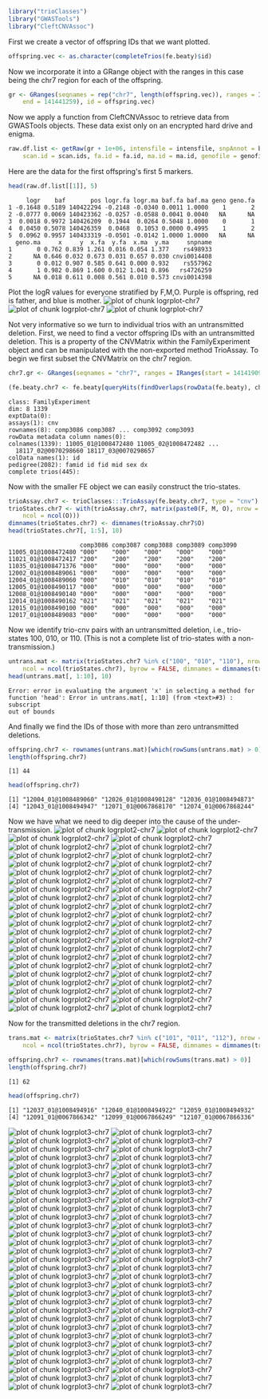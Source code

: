 


```r
library("trioClasses")
library("GWASTools")
library("CleftCNVAssoc")
```






First we create a vector of offspring IDs that we want plotted.

```r
offspring.vec <- as.character(completeTrios(fe.beaty)$id)
```

Now we incorporate it into a GRange object with the ranges in this case being the chr7 region for each of the offspring.

```r
gr <- GRanges(seqnames = rep("chr7", length(offspring.vec)), ranges = IRanges(start = 141419097, 
    end = 141441259), id = offspring.vec)
```

Now we apply a function from CleftCNVAssoc to retrieve data from GWASTools objects.  These data exist only on an encrypted hard drive and enigma.

```r
raw.df.list <- getRaw(gr + 1e+06, intensfile = intensfile, snpAnnot = beaty_snpAnnot, 
    scan.id = scan.ids, fa.id = fa.id, ma.id = ma.id, genofile = genofile, xyfile = xyfile)
```

Here are the data for the first offspring's first 5 markers.

```r
head(raw.df.list[[1]], 5)
```

```
     logr    baf       pos logr.fa logr.ma baf.fa baf.ma geno geno.fa
1 -0.1648 0.5189 140422294 -0.2148 -0.0340 0.0011 1.0000    1       2
2 -0.0777 0.0069 140423362 -0.0257 -0.0588 0.0041 0.0040   NA      NA
3  0.0018 0.9972 140426209  0.1944  0.0264 0.5048 1.0000    0       1
4  0.0450 0.5078 140426359  0.0468  0.1053 0.0000 0.4995    1       2
5  0.0962 0.9957 140433319 -0.0501 -0.0142 1.0000 1.0000   NA      NA
  geno.ma     x     y  x.fa  y.fa  x.ma  y.ma     snpname
1       0 0.762 0.839 1.261 0.016 0.054 1.377    rs498933
2      NA 0.646 0.032 0.673 0.031 0.657 0.030 cnvi0014408
3       0 0.012 0.907 0.585 0.641 0.000 0.932    rs557962
4       1 0.982 0.869 1.600 0.012 1.041 0.896   rs4726259
5      NA 0.018 0.611 0.008 0.561 0.010 0.573 cnvi0014398
```




Plot the logR values for everyone stratified by F,M,O.  Purple is offspring, red is father, and blue is mother.
![plot of chunk logrplot-chr7](figures/logrplot-chr71.png) ![plot of chunk logrplot-chr7](figures/logrplot-chr72.png) ![plot of chunk logrplot-chr7](figures/logrplot-chr73.png) 

Not very informative so we turn to individual trios with an untransmitted deletion. First, we need to find a vector offspring IDs with an untransmitted deletion.  This is a property of the CNVMatrix within the FamilyExperiment object and can be manipulated with the non-exported method TrioAssay.  To begin we first subset the CNVMatrix on the chr7 region.

```r
chr7.gr <- GRanges(seqnames = "chr7", ranges = IRanges(start = 141419097, end = 141441259))

(fe.beaty.chr7 <- fe.beaty[queryHits(findOverlaps(rowData(fe.beaty), chr7.gr))])
```

```
class: FamilyExperiment 
dim: 8 1339 
exptData(0):
assays(1): cnv
rownames(8): comp3086 comp3087 ... comp3092 comp3093
rowData metadata column names(0):
colnames(1339): 11005_01@1008472480 11005_02@1008472482 ...
  18117_02@0070298660 18117_03@0070298657
colData names(1): id
pedigree(2082): famid id fid mid sex dx
complete trios(445):
```

Now with the smaller FE object we can easily construct the trio-states.

```r
trioAssay.chr7 <- trioClasses:::TrioAssay(fe.beaty.chr7, type = "cnv")
trioStates.chr7 <- with(trioAssay.chr7, matrix(paste0(F, M, O), nrow = nrow(O), 
    ncol = ncol(O)))
dimnames(trioStates.chr7) <- dimnames(trioAssay.chr7$O)
head(trioStates.chr7[, 1:5], 10)
```

```
                    comp3086 comp3087 comp3088 comp3089 comp3090
11005_01@1008472480 "000"    "000"    "000"    "000"    "000"   
11021_01@1008472417 "200"    "200"    "200"    "200"    "200"   
11035_01@1008471376 "000"    "000"    "000"    "000"    "000"   
12002_01@1008489061 "000"    "000"    "000"    "000"    "000"   
12004_01@1008489060 "000"    "010"    "010"    "010"    "010"   
12005_01@1008490117 "000"    "000"    "000"    "000"    "000"   
12008_01@1008490140 "000"    "000"    "000"    "000"    "000"   
12014_01@1008490162 "021"    "021"    "021"    "021"    "021"   
12015_01@1008490100 "000"    "000"    "000"    "000"    "000"   
12017_01@1008489083 "000"    "000"    "000"    "000"    "000"   
```

Now we identify trio-cnv pairs with an untransmitted deletion, i.e., trio-states 100, 010, or 110.  (This is not a complete list of trio-states with a non-transmission.)

```r
untrans.mat <- matrix(trioStates.chr7 %in% c("100", "010", "110"), nrow = nrow(trioStates.chr7), 
    ncol = ncol(trioStates.chr7), byrow = FALSE, dimnames = dimnames(trioStates.chr7))
head(untrans.mat[, 1:10], 10)
```

```
Error: error in evaluating the argument 'x' in selecting a method for
function 'head': Error in untrans.mat[, 1:10] (from <text>#3) : subscript
out of bounds
```

And finally we find the IDs of those with more than zero untransmitted deletions.

```r
offspring.chr7 <- rownames(untrans.mat)[which(rowSums(untrans.mat) > 0)]
length(offspring.chr7)
```

```
[1] 44
```

```r
head(offspring.chr7)
```

```
[1] "12004_01@1008489060" "12026_01@1008490128" "12036_01@1008494873"
[4] "12043_01@1008494947" "12071_01@0067868170" "12074_01@0067868244"
```

Now we have what we need to dig deeper into the cause of the under-transmission.
![plot of chunk logrplot2-chr7](figures/logrplot2-chr71.png) ![plot of chunk logrplot2-chr7](figures/logrplot2-chr72.png) ![plot of chunk logrplot2-chr7](figures/logrplot2-chr73.png) ![plot of chunk logrplot2-chr7](figures/logrplot2-chr74.png) ![plot of chunk logrplot2-chr7](figures/logrplot2-chr75.png) ![plot of chunk logrplot2-chr7](figures/logrplot2-chr76.png) ![plot of chunk logrplot2-chr7](figures/logrplot2-chr77.png) ![plot of chunk logrplot2-chr7](figures/logrplot2-chr78.png) ![plot of chunk logrplot2-chr7](figures/logrplot2-chr79.png) ![plot of chunk logrplot2-chr7](figures/logrplot2-chr710.png) ![plot of chunk logrplot2-chr7](figures/logrplot2-chr711.png) ![plot of chunk logrplot2-chr7](figures/logrplot2-chr712.png) ![plot of chunk logrplot2-chr7](figures/logrplot2-chr713.png) ![plot of chunk logrplot2-chr7](figures/logrplot2-chr714.png) ![plot of chunk logrplot2-chr7](figures/logrplot2-chr715.png) ![plot of chunk logrplot2-chr7](figures/logrplot2-chr716.png) ![plot of chunk logrplot2-chr7](figures/logrplot2-chr717.png) ![plot of chunk logrplot2-chr7](figures/logrplot2-chr718.png) ![plot of chunk logrplot2-chr7](figures/logrplot2-chr719.png) ![plot of chunk logrplot2-chr7](figures/logrplot2-chr720.png) ![plot of chunk logrplot2-chr7](figures/logrplot2-chr721.png) ![plot of chunk logrplot2-chr7](figures/logrplot2-chr722.png) ![plot of chunk logrplot2-chr7](figures/logrplot2-chr723.png) ![plot of chunk logrplot2-chr7](figures/logrplot2-chr724.png) ![plot of chunk logrplot2-chr7](figures/logrplot2-chr725.png) ![plot of chunk logrplot2-chr7](figures/logrplot2-chr726.png) ![plot of chunk logrplot2-chr7](figures/logrplot2-chr727.png) ![plot of chunk logrplot2-chr7](figures/logrplot2-chr728.png) ![plot of chunk logrplot2-chr7](figures/logrplot2-chr729.png) ![plot of chunk logrplot2-chr7](figures/logrplot2-chr730.png) ![plot of chunk logrplot2-chr7](figures/logrplot2-chr731.png) ![plot of chunk logrplot2-chr7](figures/logrplot2-chr732.png) ![plot of chunk logrplot2-chr7](figures/logrplot2-chr733.png) ![plot of chunk logrplot2-chr7](figures/logrplot2-chr734.png) ![plot of chunk logrplot2-chr7](figures/logrplot2-chr735.png) ![plot of chunk logrplot2-chr7](figures/logrplot2-chr736.png) ![plot of chunk logrplot2-chr7](figures/logrplot2-chr737.png) ![plot of chunk logrplot2-chr7](figures/logrplot2-chr738.png) ![plot of chunk logrplot2-chr7](figures/logrplot2-chr739.png) ![plot of chunk logrplot2-chr7](figures/logrplot2-chr740.png) ![plot of chunk logrplot2-chr7](figures/logrplot2-chr741.png) ![plot of chunk logrplot2-chr7](figures/logrplot2-chr742.png) ![plot of chunk logrplot2-chr7](figures/logrplot2-chr743.png) ![plot of chunk logrplot2-chr7](figures/logrplot2-chr744.png) 

Now for the transmitted deletions in the chr7 region.

```r
trans.mat <- matrix(trioStates.chr7 %in% c("101", "011", "112"), nrow = nrow(trioStates.chr7), 
    ncol = ncol(trioStates.chr7), byrow = FALSE, dimnames = dimnames(trioStates.chr7))
```


```r
offspring.chr7 <- rownames(trans.mat)[which(rowSums(trans.mat) > 0)]
length(offspring.chr7)
```

```
[1] 62
```

```r
head(offspring.chr7)
```

```
[1] "12037_01@1008494916" "12040_01@1008494922" "12059_01@1008494932"
[4] "12091_01@0067866342" "12099_01@0067866249" "12107_01@0067866336"
```

![plot of chunk logrplot3-chr7](figures/logrplot3-chr71.png) ![plot of chunk logrplot3-chr7](figures/logrplot3-chr72.png) ![plot of chunk logrplot3-chr7](figures/logrplot3-chr73.png) ![plot of chunk logrplot3-chr7](figures/logrplot3-chr74.png) ![plot of chunk logrplot3-chr7](figures/logrplot3-chr75.png) ![plot of chunk logrplot3-chr7](figures/logrplot3-chr76.png) ![plot of chunk logrplot3-chr7](figures/logrplot3-chr77.png) ![plot of chunk logrplot3-chr7](figures/logrplot3-chr78.png) ![plot of chunk logrplot3-chr7](figures/logrplot3-chr79.png) ![plot of chunk logrplot3-chr7](figures/logrplot3-chr710.png) ![plot of chunk logrplot3-chr7](figures/logrplot3-chr711.png) ![plot of chunk logrplot3-chr7](figures/logrplot3-chr712.png) ![plot of chunk logrplot3-chr7](figures/logrplot3-chr713.png) ![plot of chunk logrplot3-chr7](figures/logrplot3-chr714.png) ![plot of chunk logrplot3-chr7](figures/logrplot3-chr715.png) ![plot of chunk logrplot3-chr7](figures/logrplot3-chr716.png) ![plot of chunk logrplot3-chr7](figures/logrplot3-chr717.png) ![plot of chunk logrplot3-chr7](figures/logrplot3-chr718.png) ![plot of chunk logrplot3-chr7](figures/logrplot3-chr719.png) ![plot of chunk logrplot3-chr7](figures/logrplot3-chr720.png) ![plot of chunk logrplot3-chr7](figures/logrplot3-chr721.png) ![plot of chunk logrplot3-chr7](figures/logrplot3-chr722.png) ![plot of chunk logrplot3-chr7](figures/logrplot3-chr723.png) ![plot of chunk logrplot3-chr7](figures/logrplot3-chr724.png) ![plot of chunk logrplot3-chr7](figures/logrplot3-chr725.png) ![plot of chunk logrplot3-chr7](figures/logrplot3-chr726.png) ![plot of chunk logrplot3-chr7](figures/logrplot3-chr727.png) ![plot of chunk logrplot3-chr7](figures/logrplot3-chr728.png) ![plot of chunk logrplot3-chr7](figures/logrplot3-chr729.png) ![plot of chunk logrplot3-chr7](figures/logrplot3-chr730.png) ![plot of chunk logrplot3-chr7](figures/logrplot3-chr731.png) ![plot of chunk logrplot3-chr7](figures/logrplot3-chr732.png) ![plot of chunk logrplot3-chr7](figures/logrplot3-chr733.png) ![plot of chunk logrplot3-chr7](figures/logrplot3-chr734.png) ![plot of chunk logrplot3-chr7](figures/logrplot3-chr735.png) ![plot of chunk logrplot3-chr7](figures/logrplot3-chr736.png) ![plot of chunk logrplot3-chr7](figures/logrplot3-chr737.png) ![plot of chunk logrplot3-chr7](figures/logrplot3-chr738.png) ![plot of chunk logrplot3-chr7](figures/logrplot3-chr739.png) ![plot of chunk logrplot3-chr7](figures/logrplot3-chr740.png) ![plot of chunk logrplot3-chr7](figures/logrplot3-chr741.png) ![plot of chunk logrplot3-chr7](figures/logrplot3-chr742.png) ![plot of chunk logrplot3-chr7](figures/logrplot3-chr743.png) ![plot of chunk logrplot3-chr7](figures/logrplot3-chr744.png) ![plot of chunk logrplot3-chr7](figures/logrplot3-chr745.png) ![plot of chunk logrplot3-chr7](figures/logrplot3-chr746.png) ![plot of chunk logrplot3-chr7](figures/logrplot3-chr747.png) ![plot of chunk logrplot3-chr7](figures/logrplot3-chr748.png) ![plot of chunk logrplot3-chr7](figures/logrplot3-chr749.png) ![plot of chunk logrplot3-chr7](figures/logrplot3-chr750.png) ![plot of chunk logrplot3-chr7](figures/logrplot3-chr751.png) ![plot of chunk logrplot3-chr7](figures/logrplot3-chr752.png) ![plot of chunk logrplot3-chr7](figures/logrplot3-chr753.png) ![plot of chunk logrplot3-chr7](figures/logrplot3-chr754.png) ![plot of chunk logrplot3-chr7](figures/logrplot3-chr755.png) ![plot of chunk logrplot3-chr7](figures/logrplot3-chr756.png) ![plot of chunk logrplot3-chr7](figures/logrplot3-chr757.png) ![plot of chunk logrplot3-chr7](figures/logrplot3-chr758.png) ![plot of chunk logrplot3-chr7](figures/logrplot3-chr759.png) ![plot of chunk logrplot3-chr7](figures/logrplot3-chr760.png) ![plot of chunk logrplot3-chr7](figures/logrplot3-chr761.png) ![plot of chunk logrplot3-chr7](figures/logrplot3-chr762.png) 

